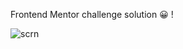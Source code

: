 Frontend Mentor challenge solution 😀 !

![scrn](https://github.com/user-attachments/assets/e67ed3f0-ca4c-4011-a08e-3ac9f164c94b)
